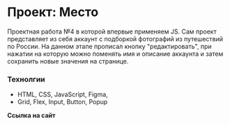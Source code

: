 # Проект: Место

Проектная работа №4 в которой впервые применяем JS. Сам проект представляет из себя аккаунт с подборкой фотографий из путешествий по России. На данном этапе прописал кнопку "редактировать", при нажатии на которую можно поменять имя и описание аккаунта и затем сохранить новые значения на странице.

### Технолгии

- HTML, CSS, JavaScript, Figma,
- Grid, Flex, Input, Button, Popup

**Ссылка на сайт**
